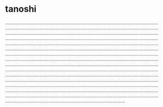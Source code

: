 # tanoshi
.....................................................................................................................................................................................................................................................................................................................................................................................................................................................................................................................................................................................................................................................................................................................................................................................................................................................................................................................................................................................................................................................................................................................................................................................................................................................................................................................................................................................................................................................................................................................................................................................................................................................................................................................................................................................................................................................................................................................................................................................................................................